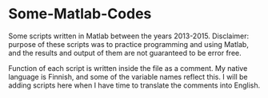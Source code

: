 # Some-Matlab-Codes
Some scripts written in Matlab between the years 2013-2015. Disclaimer: purpose of these scripts was to practice programming and using Matlab, and the results and output of them are not guaranteed to be error free.

Function of each script is written inside the file as a comment. My native language is Finnish, and some of the variable names reflect this. I will be adding scripts here when I have time to translate the comments into English.
